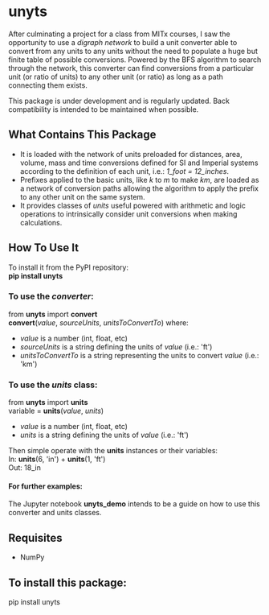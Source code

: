 # unyts
After culminating a project for a class from MITx courses, I saw the opportunity to use a *digraph network* to build a unit converter able to convert from any units to any units without the need to populate a huge but finite table of possible conversions. Powered by the BFS algorithm to search through the network, this converter can find conversions from a particular unit (or ratio of units) to any other unit (or ratio) as long as a path connecting them exists.

This package is under development and is regularly updated. Back compatibility is intended to be maintained when possible.

## What Contains This Package
- It is loaded with the network of units preloaded for distances, area, volume, mass and time conversions defined for SI and Imperial systems according to the definition of each unit, i.e.: _1_foot = 12_inches_.
- Prefixes applied to the basic units, like _k_ to _m_ to make _km_, are loaded as a network of conversion paths allowing the algorithm to apply the prefix to any other unit on the same system.
- It provides classes of _units_ useful powered with arithmetic and logic operations to intrinsically consider unit conversions when making calculations.

## How To Use It
To install it from the PyPI repository:  
**pip install unyts**

### To use the _converter_:
from **unyts** import **convert**  
**convert**(_value_, _sourceUnits_, _unitsToConvertTo_)
where:
- _value_ is a number (int, float, etc)
- _sourceUnits_ is a string defining the units of _value_ (i.e.: 'ft')
- _unitsToConvertTo_ is a string representing the units to convert _value_ (i.e.: 'km')

### To use the _units_ class:
from **unyts** import **units**  
variable = **units**(_value_, _units_)  
- _value_ is a number (int, float, etc)
- _units_ is a string defining the units of _value_ (i.e.: 'ft')

Then simple operate with the **units** instances or their variables:  
 In: **units**(6, 'in') + **units**(1, 'ft')  
Out: 18_in  

#### For further examples:
The Jupyter notebook **unyts_demo** intends to be a guide on how to use this converter and units classes.

## Requisites
- NumPy

## To install this package:
pip install unyts
